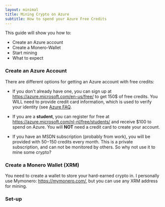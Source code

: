 ```yaml
---
layout: minimal
title: Mining Crypto on Azure
subtitle: How to spend your Azure Free Credits
---
```


This guide will show you how to:
- Create an Azure account
- Create a Monero-Wallet
- Start mining
- What to expect

### Create an Azure Account

There are different options for getting an Azure account with free credits:

- If you don't already have one, you can sign up at https://azure.microsoft.com/en-us/free/ to get 150$ of free credits.
You WILL need to provide credit card information, which is used to verify your identity (see [Azure FAQ](https://azure.microsoft.com/en-us/free/free-account-faq/).

- If you are a **student**, you can register for free at https://azure.microsoft.com/nl-nl/free/students/ and receive $100 to spend on Azure. You will **NOT** need a credit card to create your account.

- If you have an MSDN subscription (probably from work), you will be provided with 50$-150$ credits every month. This is a private subscription, and can not be monitored by others. So why not use it to mine some crypto?

### Create a Monero Wallet (XRM)

You need to create a wallet to store your hard-earned crypto in. I personally use Mymonero: https://mymonero.com/, but you can use any XRM address for mining.

### Set-up 
